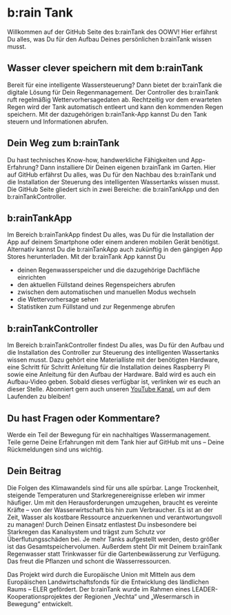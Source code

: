 # b:rain Tank
Willkommen auf der GitHub Seite des b:rainTank des OOWV! Hier erfährst Du alles, was Du für den Aufbau Deines persönlichen b:rainTank wissen musst.

## Wasser clever speichern mit dem b:rainTank
Bereit für eine intelligente Wassersteuerung? Dann bietet der b:rainTank die digitale Lösung für Dein Regenmanagement. Der Controller des b:rainTank ruft regelmäßig Wettervorhersagedaten ab.  Rechtzeitig vor dem erwarteten Regen wird der Tank automatisch entleert und kann den kommenden Regen speichern. Mit der dazugehörigen b:rainTank-App kannst Du den Tank steuern und Informationen abrufen.

## Dein Weg zum b:rainTank
Du hast technisches Know-how, handwerkliche Fähigkeiten und App-Erfahrung? Dann installiere Dir Deinen eigenen b:rainTank im Garten. Hier auf GitHub erfährst Du alles, was Du für den Nachbau des b:rainTank und die Installation der Steuerung des intelligenten Wassertanks wissen musst. Die GitHub Seite gliedert sich in zwei Bereiche: die b:rainTankApp und den b:rainTankController.

## b:rainTankApp
Im Bereich b:rainTankApp findest Du alles, was Du für die Installation der App auf deinem Smartphone oder einem anderen mobilen Gerät benötigst. Alternativ kannst Du die b:rainTankApp auch zukünftig in den gängigen App Stores herunterladen. Mit der b:rainTank App kannst Du
-	deinen Regenwasserspeicher und die dazugehörige Dachfläche einrichten
-	den aktuellen Füllstand deines Regenspeichers abrufen
-	zwischen dem automatischen und manuellen Modus wechseln
-	die Wettervorhersage sehen
-	Statistiken zum Füllstand und zur Regenmenge abrufen
  
## b:rainTankController
Im Bereich b:rainTankController findest Du alles, was Du für den Aufbau und die Installation des Controller zur Steuerung des intelligenten Wassertanks wissen musst. Dazu gehört eine Materialliste mit der benötigten Hardware, eine Schritt für Schritt Anleitung für die Installation deines Raspberry Pi sowie eine Anleitung für den Aufbau der Hardware. Bald wird es auch ein Aufbau-Video geben. Sobald dieses verfügbar ist, verlinken wir es euch an dieser Stelle. Abonniert gern auch unseren [YouTube Kanal](https://www.youtube.com/channel/UCxlxx75dBCgBT9nY7oJd2Jg/videos), um auf dem Laufenden zu bleiben! 

## Du hast Fragen oder Kommentare?
Werde ein Teil der Bewegung für ein nachhaltiges Wassermanagement. Teile gerne Deine Erfahrungen mit dem Tank hier auf GitHub mit uns – Deine Rückmeldungen sind uns wichtig.

## Dein Beitrag 
Die Folgen des Klimawandels sind für uns alle spürbar. Lange Trockenheit, steigende Temperaturen und Starkregenereignisse erleben wir immer häufiger. Um mit den Herausforderungen umzugehen, braucht es vereinte Kräfte – von der Wasserwirtschaft bis hin zum Verbraucher. Es ist an der Zeit, Wasser als kostbare Ressource anzuerkennen und verantwortungsvoll zu managen!
Durch Deinen Einsatz entlastest Du insbesondere bei Starkregen das Kanalsystem und trägst zum Schutz vor Überflutungsschäden bei. Je mehr Tanks aufgestellt werden, desto größer ist das Gesamtspeichervolumen. Außerdem steht Dir mit Deinem b:rainTank Regenwasser statt Trinkwasser für die Gartenbewässerung zur Verfügung. Das freut die Pflanzen und schont die Wasserressourcen.

Das Projekt wird durch die Europäische Union mit Mitteln aus dem Europäischen Landwirtschaftsfonds für die Entwicklung des ländlichen Raums – ELER gefördert. Der b:rainTank wurde im Rahmen eines LEADER-Kooperationsprojektes der Regionen „Vechta“ und „Wesermarsch in Bewegung“ entwickelt.
